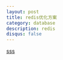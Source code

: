 ```yaml
---
layout: post
title: redis优化方案
category: database
description: redis
disqus: false
---
```


[sss](http://wiki.jikexueyuan.com/project/all-about-redis/CodeDesignRule/latency.html)